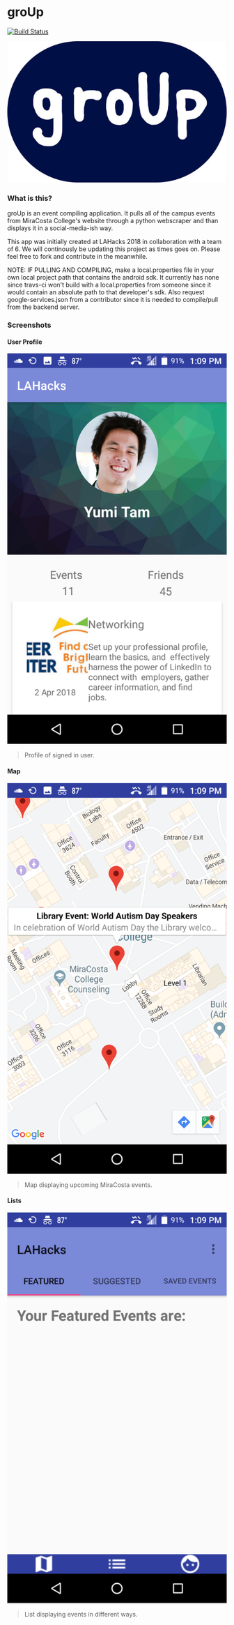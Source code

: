 # groUp

[![Build Status](https://travis-ci.com/al2699/LAHacksProject.svg?branch=master)](https://travis-ci.com/al2699/LAHacksProject)

![](https://raw.githubusercontent.com/al2699/LAHacksProject/master/screenshots/rsz_image-1-2_1.jpg)



### What is this?
groUp is an event compiling application. It pulls all of the campus events from MiraCosta College's website through a python webscraper and than displays it in a social-media-ish way.

This app was initially created at LAHacks 2018 in collaboration with a team of 6. We will continously be updating this project as times goes on. Please feel free to fork and contribute in the meanwhile.

NOTE: IF PULLING AND COMPILING, make a local.properties file in your own local project path that contains the android sdk. It currently has none since travs-ci won't build with a local.properties from someone since it would contain an absolute path to that developer's sdk. Also request google-services.json from a contributor since it is needed to compile/pull from the backend server.

### Screenshots

#### User Profile
![](https://raw.githubusercontent.com/al2699/LAHacksProject/master/screenshots/Screenshot_20180714-130945.png)
>Profile of signed in user.

#### Map
![](https://raw.githubusercontent.com/al2699/LAHacksProject/master/screenshots/Screenshot_20180714-130936.png)
>Map displaying upcoming MiraCosta events.

#### Lists
![](https://raw.githubusercontent.com/al2699/LAHacksProject/master/screenshots/Screenshot_20180714-130922.png)
>List displaying events in different ways.
